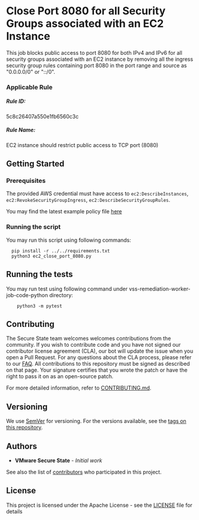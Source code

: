 # Close Port 8080 for all Security Groups associated with an EC2 Instance

This job blocks public access to port 8080 for both IPv4 and IPv6 for all security groups associated with an EC2 instance by removing all the ingress security group rules containing port 8080 in the port range and source as "0.0.0.0/0" or "::/0".

### Applicable Rule

##### Rule ID:
5c8c26407a550e1fb6560c3c

##### Rule Name:
EC2 instance should restrict public access to TCP port (8080)

## Getting Started

### Prerequisites

The provided AWS credential must have access to `ec2:DescribeInstances`, `ec2:RevokeSecurityGroupIngress`, `ec2:DescribeSecurityGroupRules`.

You may find the latest example policy file [here](minimum_policy.json)

### Running the script

You may run this script using following commands:
```shell script
  pip install -r ../../requirements.txt
  python3 ec2_close_port_8080.py
```

## Running the tests
You may run test using following command under vss-remediation-worker-job-code-python directory:
```shell script
    python3 -m pytest
```

## Contributing
The Secure State team welcomes welcomes contributions from the community. If you wish to contribute code and you have not signed our contributor license agreement (CLA), our bot will update the issue when you open a Pull Request. For any questions about the CLA process, please refer to our [FAQ](https://cla.vmware.com/faq).
All contributions to this repository must be signed as described on that page. Your signature certifies that you wrote the patch or have the right to pass it on as an open-source patch.

For more detailed information, refer to [CONTRIBUTING.md](../../../CONTRIBUTING.md).

## Versioning

We use [SemVer](http://semver.org/) for versioning. For the versions available, see the [tags on this repository](https://github.com/vmware-samples/secure-state-remediation-jobs/tags).

## Authors

* **VMware Secure State** - *Initial work*

See also the list of [contributors](https://github.com/vmware-samples/secure-state-remediation-jobs/contributors) who participated in this project.

## License

This project is licensed under the Apache License - see the [LICENSE](https://github.com/vmware-samples/secure-state-remediation-jobs/blob/master/LICENSE.txt) file for details
